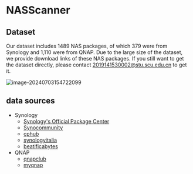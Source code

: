 # NASScanner

## Dataset

Our dataset includes 1489 NAS packages, of which 379 were from Synology and 1,110 were from QNAP. Due to the large size of the dataset, we provide download links of these NAS packages. If you still want to get the dataset directly, please contact 2019141530002@stu.scu.edu.cn to get it. 

![image-20240703154722099](https://isodatop.oss-cn-beijing.aliyuncs.com/img/image-20240703154722099.png)

## data sources

- Synology
  - [Synology's Official Package Center](https://archive.synology.cn/download)
  - [Synocommunity](https://synocommunity.com/packages)
  - [cphub](https://www.cphub.net/)
  - [synologyitalia](https://spk.synologyitalia.com/)
  - [beatificabytes](https://www.beatificabytes.be/)
- QNAP
  - [qnapclub](https://www.qnapclub.eu/en/repo.xml)
  - [myqnap](https://myqnap.org/)